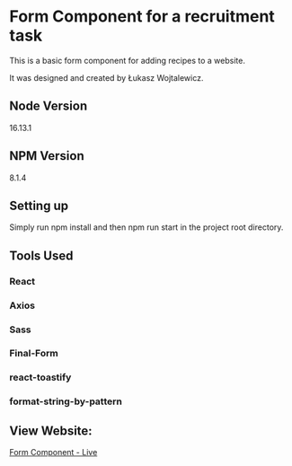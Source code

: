 # Form Component for a recruitment task

This is a basic form component for adding recipes to a website.

It was designed and created by Łukasz Wojtalewicz.

## Node Version

16.13.1

## NPM Version

8.1.4

## Setting up

Simply run npm install and then npm run start in the project root directory.

## Tools Used

### React

### Axios

### Sass

### Final-Form

### react-toastify

### format-string-by-pattern

## View Website:

[Form Component - Live](https://form-component-task.vercel.app/)
